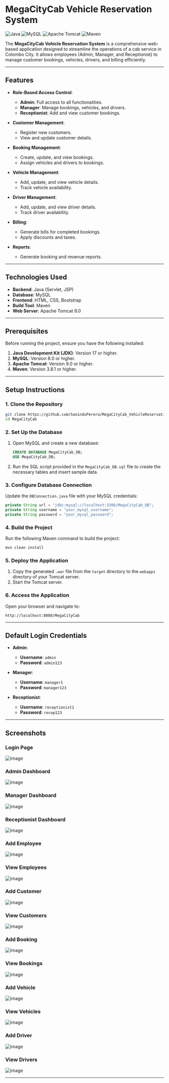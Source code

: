 # MegaCityCab Vehicle Reservation System

![Java](https://img.shields.io/badge/Java-17-blue)
![MySQL](https://img.shields.io/badge/MySQL-8.0-orange)
![Apache Tomcat](https://img.shields.io/badge/Apache%20Tomcat-9.0-green)
![Maven](https://img.shields.io/badge/Maven-3.8.1-red)

The **MegaCityCab Vehicle Reservation System** is a comprehensive web-based application designed to streamline the operations of a cab service in Colombo City. It allows employees (Admin, Manager, and Receptionist) to manage customer bookings, vehicles, drivers, and billing efficiently.

---

## Features

- **Role-Based Access Control**:
  - **Admin**: Full access to all functionalities.
  - **Manager**: Manage bookings, vehicles, and drivers.
  - **Receptionist**: Add and view customer bookings.

- **Customer Management**:
  - Register new customers.
  - View and update customer details.

- **Booking Management**:
  - Create, update, and view bookings.
  - Assign vehicles and drivers to bookings.

- **Vehicle Management**:
  - Add, update, and view vehicle details.
  - Track vehicle availability.

- **Driver Management**:
  - Add, update, and view driver details.
  - Track driver availability.

- **Billing**:
  - Generate bills for completed bookings.
  - Apply discounts and taxes.

- **Reports**:
  - Generate booking and revenue reports.

---

## Technologies Used

- **Backend**: Java (Servlet, JSP)
- **Database**: MySQL
- **Frontend**: HTML, CSS, Bootstrap
- **Build Tool**: Maven
- **Web Server**: Apache Tomcat 9.0

---

## Prerequisites

Before running the project, ensure you have the following installed:

1. **Java Development Kit (JDK)**: Version 17 or higher.
2. **MySQL**: Version 8.0 or higher.
3. **Apache Tomcat**: Version 9.0 or higher.
4. **Maven**: Version 3.8.1 or higher.

---

## Setup Instructions

### 1. Clone the Repository

```bash
git clone https://github.com/SaninduPerera/MegaCityCab_VehicleReservationSystem.git
cd MegaCityCab
```

### 2. Set Up the Database

1. Open MySQL and create a new database:
   ```sql
   CREATE DATABASE MegaCityCab_DB;
   USE MegaCityCab_DB;
   ```

2. Run the SQL script provided in the `MegaCityCab_DB.sql` file to create the necessary tables and insert sample data.

### 3. Configure Database Connection

Update the `DBConnection.java` file with your MySQL credentials:

```java
private String url = "jdbc:mysql://localhost:3306/MegaCityCab_DB";
private String username = "your_mysql_username";
private String password = "your_mysql_password";
```

### 4. Build the Project

Run the following Maven command to build the project:

```bash
mvn clean install
```

### 5. Deploy the Application

1. Copy the generated `.war` file from the `target` directory to the `webapps` directory of your Tomcat server.
2. Start the Tomcat server.

### 6. Access the Application

Open your browser and navigate to:

```
http://localhost:8080/MegaCityCab
```

---

## Default Login Credentials

- **Admin**:
  - **Username**: `admin`
  - **Password**: `admin123`

- **Manager**:
  - **Username**: `manager1`
  - **Password**: `manager123`

- **Receptionist**:
  - **Username**: `receptionist1`
  - **Password**: `recep123`

---

## Screenshots

### Login Page
![image](https://github.com/user-attachments/assets/377c6cd8-5aca-4873-b16a-bbd3c94f3bb9)

### Admin Dashboard
![image](https://github.com/user-attachments/assets/94a276ff-1a39-45f3-a783-e5d51908e27c)

### Manager Dashboard
![image](https://github.com/user-attachments/assets/6137a190-0642-4c7a-8f00-aa76afca7fcb)

### Receptionist Dashboard
![image](https://github.com/user-attachments/assets/f5a89063-a62a-4750-8cea-166d41efdda1)

### Add Employee
![image](https://github.com/user-attachments/assets/397bb4b5-4d37-4bc6-997e-1fbdd1eb2037)

### View Employees
![image](https://github.com/user-attachments/assets/60298f0e-1fd1-4e9a-a497-d51d003c0f29)

### Add Customer
![image](https://github.com/user-attachments/assets/135dc1fc-c970-4923-9472-cace59c0a5f5)

### View Customers
![image](https://github.com/user-attachments/assets/933ff824-4860-4a43-8223-28981fac5aaf)

### Add Booking
![image](https://github.com/user-attachments/assets/b708659f-9c82-451e-ab07-a3033bf7cd7c)

### View Bookings
![image](https://github.com/user-attachments/assets/2d225612-ea7e-49cc-b1a0-327ac1a5dd78)

### Add Vehicle
![image](https://github.com/user-attachments/assets/c45dd705-3c65-4080-a495-17ef9151f5a4)

### View Vehicles
![image](https://github.com/user-attachments/assets/28841537-48b1-4b66-a35b-86714b337c92)

### Add Driver
![image](https://github.com/user-attachments/assets/c3d8d8ff-c090-481f-8799-72cf61e47628)

### View Drivers
![image](https://github.com/user-attachments/assets/12d19bc8-2e0f-499e-86a6-1a54b7d81247)

---
